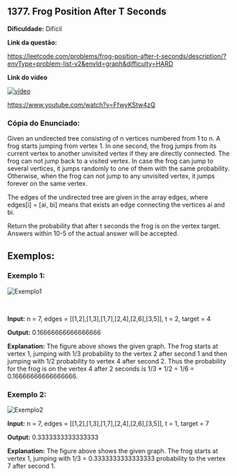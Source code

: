 ## 1377. Frog Position After T Seconds

**Dificuldade:** Difícil

**Link da questão:**

https://leetcode.com/problems/frog-position-after-t-seconds/description/?envType=problem-list-v2&envId=graph&difficulty=HARD

**Link do vídeo**

[![vídeo](https://img.youtube.com/vi/FfwyKStw4zQ/0.jpg)](https://www.youtube.com/watch?v=FfwyKStw4zQ)

https://www.youtube.com/watch?v=FfwyKStw4zQ

### Cópia do Enunciado:

Given an undirected tree consisting of n vertices numbered from 1 to n. A frog starts jumping from vertex 1. In one second, the frog jumps from its current vertex to another unvisited vertex if they are directly connected. The frog can not jump back to a visited vertex. In case the frog can jump to several vertices, it jumps randomly to one of them with the same probability. Otherwise, when the frog can not jump to any unvisited vertex, it jumps forever on the same vertex.

The edges of the undirected tree are given in the array edges, where edges[i] = [ai, bi] means that exists an edge connecting the vertices ai and bi.

Return the probability that after t seconds the frog is on the vertex target. Answers within 10-5 of the actual answer will be accepted.

## Exemplos:

### **Exemplo 1:**

![Exemplo1](https://assets.leetcode.com/uploads/2021/12/21/frog1.jpg)

<br>

**Input:** n = 7, edges = [[1,2],[1,3],[1,7],[2,4],[2,6],[3,5]], t = 2, target = 4

**Output:** 0.16666666666666666 

**Explanation:** The figure above shows the given graph. The frog starts at vertex 1, jumping with 1/3 probability to the vertex 2 after second 1 and then jumping with 1/2 probability to vertex 4 after second 2. Thus the probability for the frog is on the vertex 4 after 2 seconds is 1/3 * 1/2 = 1/6 = 0.16666666666666666. 

### **Exemplo 2:**

![Exemplo2](https://assets.leetcode.com/uploads/2021/12/21/frog2.jpg)

**Input:** n = 7, edges = [[1,2],[1,3],[1,7],[2,4],[2,6],[3,5]], t = 1, target = 7

**Output:** 0.3333333333333333

**Explanation:** The figure above shows the given graph. The frog starts at vertex 1, jumping with 1/3 = 0.3333333333333333 probability to the vertex 7 after second 1. 
